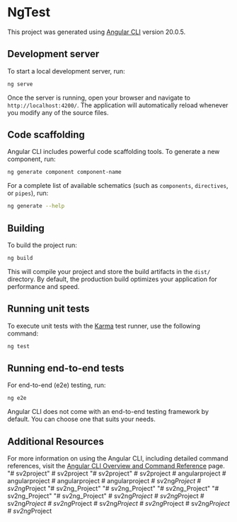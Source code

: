 # NgTest

This project was generated using [Angular CLI](https://github.com/angular/angular-cli) version 20.0.5.

## Development server

To start a local development server, run:

```bash
ng serve
```

Once the server is running, open your browser and navigate to `http://localhost:4200/`. The application will automatically reload whenever you modify any of the source files.

## Code scaffolding

Angular CLI includes powerful code scaffolding tools. To generate a new component, run:

```bash
ng generate component component-name
```

For a complete list of available schematics (such as `components`, `directives`, or `pipes`), run:

```bash
ng generate --help
```

## Building

To build the project run:

```bash
ng build
```

This will compile your project and store the build artifacts in the `dist/` directory. By default, the production build optimizes your application for performance and speed.

## Running unit tests

To execute unit tests with the [Karma](https://karma-runner.github.io) test runner, use the following command:

```bash
ng test
```

## Running end-to-end tests

For end-to-end (e2e) testing, run:

```bash
ng e2e
```

Angular CLI does not come with an end-to-end testing framework by default. You can choose one that suits your needs.

## Additional Resources

For more information on using the Angular CLI, including detailed command references, visit the [Angular CLI Overview and Command Reference](https://angular.dev/tools/cli) page.
"# sv2project" 
#   s v 2 p r o j e c t  
 "# sv2project" 
#   s v 2 p r o j e c t  
 #   a n g u l a r p r o j e c t  
 #   a n g u l a r p r o j e c t  
 #   a n g u l a r p r o j e c t  
 #   a n g u l a r p r o j e c t  
 #   s v 2 n g _ P r o j e c t  
 #   s v 2 n g _ P r o j e c t  
 "# sv2ng_Project" 
"# sv2ng_Project" 
"# sv2ng_Project" 
"# sv2ng_Project" 
"# sv2ng_Project" 
#   s v 2 n g _ P r o j e c t  
 #   s v 2 n g _ P r o j e c t  
 #   s v 2 n g _ P r o j e c t  
 #   s v 2 n g _ P r o j e c t  
 #   s v 2 n g _ P r o j e c t  
 #   s v 2 n g _ P r o j e c t  
 #   s v 2 n g _ P r o j e c t  
 #   s v 2 n g _ P r o j e c t  
 